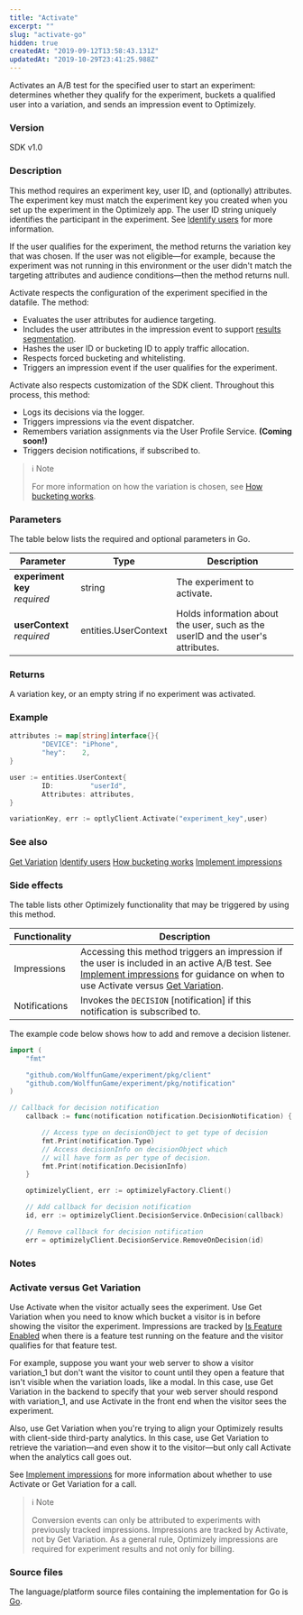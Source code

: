 ```yaml
---
title: "Activate"
excerpt: ""
slug: "activate-go"
hidden: true
createdAt: "2019-09-12T13:58:43.131Z"
updatedAt: "2019-10-29T23:41:25.988Z"
---
```

Activates an A/B test for the specified user to start an experiment: determines whether they qualify for the experiment, buckets a qualified user into a variation, and sends an impression event to Optimizely.

### Version
SDK v1.0

### Description
This method requires an experiment key, user ID, and (optionally) attributes. The experiment key must match the experiment key you created when you set up the experiment in the Optimizely app. The user ID string uniquely identifies the participant in the experiment. See [Identify users](doc:identify-users) for more information.

If the user qualifies for the experiment, the method returns the variation key that was chosen. If the user was not eligible—for example, because the experiment was not running in this environment or the user didn't match the targeting attributes and audience conditions—then the method returns null.

Activate respects the configuration of the experiment specified in the datafile. The method:
 * Evaluates the user attributes for audience targeting.
 * Includes the user attributes in the impression event to support [results segmentation](doc:analyze-results#section-segment-results).
 * Hashes the user ID or bucketing ID to apply traffic allocation.
 * Respects forced bucketing and whitelisting.
 * Triggers an impression event if the user qualifies for the experiment.

Activate also respects customization of the SDK client. Throughout this process, this method:
  * Logs its decisions via the logger.
  * Triggers impressions via the event dispatcher.
  * Remembers variation assignments via the User Profile Service. **(Coming soon!)**
  * Triggers decision notifications, if subscribed to.

>ℹ️ Note
>
> For more information on how the variation is chosen, see [How bucketing works](how-bucketing-works).

### Parameters
The table below lists the required and optional parameters in Go.

| Parameter                          | Type                 | Description                                                                     |
|------------------------------------|----------------------|---------------------------------------------------------------------------------|
| **experiment key** <br/>*required* | string               | The experiment to activate.                                                     |
| **userContext** <br/>*required*    | entities.UserContext | Holds information about the user, such as the userID and the user's attributes. |

### Returns
A variation key, or an empty string if no experiment was activated.

### Example

```go
attributes := map[string]interface{}{
        "DEVICE": "iPhone",
        "hey":    2,
}

user := entities.UserContext{
        ID:         "userId",
        Attributes: attributes,
}

variationKey, err := optlyClient.Activate("experiment_key",user)

```

### See also
[Get Variation](doc:get-variation)
[Identify users](doc:identify-users) 
[How bucketing works](how-bucketing-works)
[Implement impressions](doc:implement-impressions)

### Side effects
The table lists other Optimizely functionality that may be triggered by using this method.

| Functionality | Description                                                                                                                                                                                                                          |
|---------------|--------------------------------------------------------------------------------------------------------------------------------------------------------------------------------------------------------------------------------------|
| Impressions   | Accessing this method triggers an impression if the user is included in an active A/B test.   See [Implement impressions](doc:implement-impressions) for guidance on when to use Activate versus [Get Variation](doc:get-variation). |
| Notifications | Invokes the `DECISION` [notification] if this notification is subscribed to.                                                                                                                                                         |

The example code below shows how to add and remove a decision listener.
```go
import (
	"fmt"

	"github.com/WolffunGame/experiment/pkg/client"
	"github.com/WolffunGame/experiment/pkg/notification"
)

// Callback for decision notification
	callback := func(notification notification.DecisionNotification) {

		// Access type on decisionObject to get type of decision
		fmt.Print(notification.Type)
		// Access decisionInfo on decisionObject which
		// will have form as per type of decision.
		fmt.Print(notification.DecisionInfo)
	}

	optimizelyClient, err := optimizelyFactory.Client()

	// Add callback for decision notification
	id, err := optimizelyClient.DecisionService.OnDecision(callback)

	// Remove callback for decision notification
	err = optimizelyClient.DecisionService.RemoveOnDecision(id)
```

### Notes

### Activate versus Get Variation
Use Activate when the visitor actually sees the experiment. Use Get Variation when you need to know which bucket a visitor is in before showing the visitor the experiment. Impressions are tracked by [Is Feature Enabled](doc:is-feature-enabled-go) when there is a feature test running on the feature and the visitor qualifies for that feature test.

For example, suppose you want your web server to show a visitor variation_1 but don't want the visitor to count until they open a feature that isn't visible when the variation loads, like a modal. In this case, use Get Variation in the backend to specify that your web server should respond with variation_1, and use Activate in the front end when the visitor sees the experiment.

Also, use Get Variation when you're trying to align your Optimizely results with client-side third-party analytics. In this case, use Get Variation to retrieve the variation&mdash;and even show it to the visitor&mdash;but only call Activate when the analytics call goes out.

See [Implement impressions](doc:implement-impressions) for more information about whether to use Activate or Get Variation for a call.

>ℹ️ Note
>
> Conversion events can only be attributed to experiments with previously tracked impressions. Impressions are tracked by Activate, not by Get Variation. As a general rule, Optimizely impressions are required for experiment results and not only for billing.

### Source files
The language/platform source files containing the implementation for Go is [Go](https://github.com/WolffunGame/experiment/blob/master/pkg/client/client.go#L46).